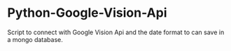 # Python-Google-Vision-Api
Script to connect with Google Vision Api and the date format to can save in a mongo database.
